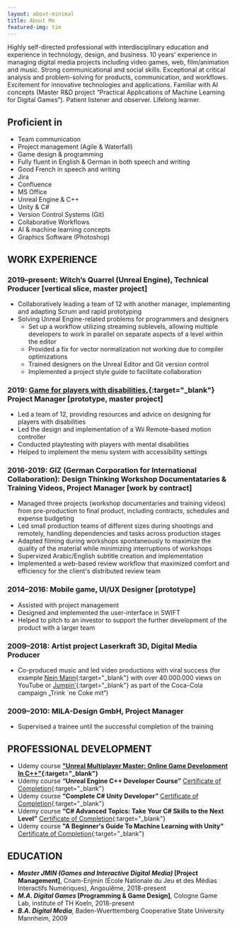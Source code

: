 ```yaml
---
layout: about-minimal
title: About Me
featured-img: tim
---
```


Highly self-directed professional with interdisciplinary education and experience in technology, design, and business. 10 years’ experience in managing digital media projects including video games, web, film/animation and music. Strong communicational and social skills. Exceptional at critical analysis and problem-solving for products, communication, and workflows. Excitement for innovative technologies and applications. Familiar with AI concepts (Master R&D project “Practical Applications of Machine Learning for Digital Games”). Patient listener and observer. Lifelong learner.

## Proficient in

- Team communication
- Project management (Agile & Waterfall)
- Game design & programming
- Fully fluent in English & German in both speech and writing
- Good French in speech and writing
- Jira
- Confluence
- MS Office
- Unreal Engine & C++
- Unity & C#
- Version Control Systems (Git)
- Collaborative Workflows
- AI & machine learning concepts
- Graphics Software (Photoshop)

## WORK EXPERIENCE

### 2019–present: Witch’s Quarrel (Unreal Engine), Technical Producer [vertical slice, master project]

- Collaboratively leading a team of 12 with another manager, implementing and adapting Scrum and rapid prototyping
- Solving Unreal Engine-related problems for programmers and designers
  - Set up a workflow utilizing streaming sublevels, allowing multiple developers to work in parallel on separate aspects of a level within the editor
  - Provided a fix for vector normalization not working due to compiler optimizations
  - Trained designers on the Unreal Editor and Git version control
  - Implemented a project style guide to facilitate collaboration

### 2019: [Game for players with disabilities,](https://kavinceky.itch.io/yellow-submarine){:target="_blank"} Project Manager [prototype, master project]

- Led a team of 12, providing resources and advice on designing for players with disabilities
- Led the design and implementation of a Wii Remote-based motion controller
- Conducted playtesting with players with mental disabilities
- Helped to implement the menu system with accessibility settings

### 2016-2019: GIZ (German Corporation for International Collaboration): Design Thinking Workshop Documentataries & Training Videos, Project Manager [work by contract]

- Managed three projects (workshop documentaries and training videos) from pre-production to final product, including contracts, schedules and expense budgeting
- Led small production teams of different sizes during shootings and remotely, handling dependencies and tasks across production stages
- Adapted filming during workshops spontaneously to maximize the quality of the material while minimizing interruptions of workshops
- Supervized Arabic/English subtitle creation and implementation
- Implemented a web-based review workflow that maximized comfort and efficiency for the client's distributed review team

### 2014–2016: Mobile game, UI/UX Designer [prototype]

- Assisted with project management
- Designed and implemented the user-interface in SWIFT
- Helped to pitch to an investor to support the further development of the product with a larger team

### 2009–2018: Artist project Laserkraft 3D, Digital Media Producer

- Co-produced music and led video productions with viral success (for example [Nein Mann](https://www.youtube.com/watch?v=HBjDZMJUduo){:target="_blank"} with over 40.000.000 views on YouTube or [Jumpin’](https://youtu.be/4PoLrjyPCJQ){:target="_blank"} as part of the Coca-Cola campaign „Trink `ne Coke mit“)

### 2009–2010: MILA-Design GmbH, Project Manager

- Supervised a trainee until the successful completion of the training

## PROFESSIONAL DEVELOPMENT

- Udemy course **["Unreal Multiplayer Master: Online Game Development In C++"](https://www.udemy.com/course/unrealmultiplayer/){:target="_blank"}**
- Udemy course **“Unreal Engine C++ Developer Course”** [Certificate of Completion](https://www.udemy.com/certificate/UC-4HGQY9QE/){:target="_blank"}
- Udemy course **“Complete C# Unity Developer”** [Certificate of Completion](https://www.udemy.com/certificate/UC-ZBJAK2VK/){:target="_blank"}
- Udemy course **“C# Advanced Topics: Take Your C# Skills to the Next Level”** [Certificate of Completion](https://www.udemy.com/certificate/UC-IUM2ENAY/){:target="_blank"}
- Udemy course **"A Beginner's Guide To Machine Learning with Unity"** [Certificate of Completion](https://www.udemy.com/certificate/UC-TC3G6DDA/){:target="_blank"}

## EDUCATION

- **_Master JMIN (Games and Interactive Digital Media)_ [Project Management]**, Cnam-Enjmin (École Nationale du Jeu et des Médias Interactifs Numériques), Angoulême, 2018-present
- **_M.A. Digital Games_ [Programming & Game Design]**, Cologne Game Lab, institute of TH Koeln, 2018-present
- **_B.A. Digital Media_**, Baden-Wuerttemberg Cooperative State University Mannheim, 2009
